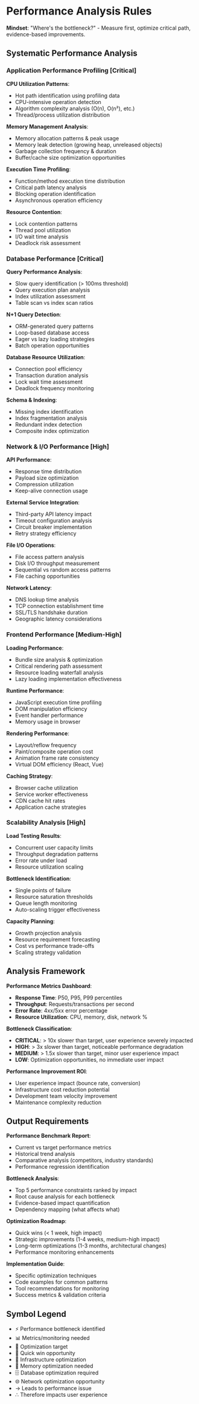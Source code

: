 # Performance Analysis Rules

**Mindset**: "Where's the bottleneck?" - Measure first, optimize critical path, evidence-based improvements.


## Systematic Performance Analysis

### **Application Performance Profiling [Critical]**

**CPU Utilization Patterns**:
- Hot path identification using profiling data
- CPU-intensive operation detection
- Algorithm complexity analysis (O(n), O(n²), etc.)
- Thread/process utilization distribution

**Memory Management Analysis**:
- Memory allocation patterns & peak usage
- Memory leak detection (growing heap, unreleased objects)
- Garbage collection frequency & duration
- Buffer/cache size optimization opportunities

**Execution Time Profiling**:
- Function/method execution time distribution
- Critical path latency analysis
- Blocking operation identification
- Asynchronous operation efficiency

**Resource Contention**:
- Lock contention patterns
- Thread pool utilization
- I/O wait time analysis
- Deadlock risk assessment

### **Database Performance [Critical]**

**Query Performance Analysis**:
- Slow query identification (> 100ms threshold)
- Query execution plan analysis
- Index utilization assessment
- Table scan vs index scan ratios

**N+1 Query Detection**:
- ORM-generated query patterns
- Loop-based database access
- Eager vs lazy loading strategies
- Batch operation opportunities

**Database Resource Utilization**:
- Connection pool efficiency
- Transaction duration analysis
- Lock wait time assessment
- Deadlock frequency monitoring

**Schema & Indexing**:
- Missing index identification
- Index fragmentation analysis
- Redundant index detection
- Composite index optimization

### **Network & I/O Performance [High]**

**API Performance**:
- Response time distribution
- Payload size optimization
- Compression utilization
- Keep-alive connection usage

**External Service Integration**:
- Third-party API latency impact
- Timeout configuration analysis
- Circuit breaker implementation
- Retry strategy efficiency

**File I/O Operations**:
- File access pattern analysis
- Disk I/O throughput measurement
- Sequential vs random access patterns
- File caching opportunities

**Network Latency**:
- DNS lookup time analysis
- TCP connection establishment time
- SSL/TLS handshake duration
- Geographic latency considerations

### **Frontend Performance [Medium-High]**

**Loading Performance**:
- Bundle size analysis & optimization
- Critical rendering path assessment
- Resource loading waterfall analysis
- Lazy loading implementation effectiveness

**Runtime Performance**:
- JavaScript execution time profiling
- DOM manipulation efficiency
- Event handler performance
- Memory usage in browser

**Rendering Performance**:
- Layout/reflow frequency
- Paint/composite operation cost
- Animation frame rate consistency
- Virtual DOM efficiency (React, Vue)

**Caching Strategy**:
- Browser cache utilization
- Service worker effectiveness
- CDN cache hit rates
- Application cache strategies

### **Scalability Analysis [High]**

**Load Testing Results**:
- Concurrent user capacity limits
- Throughput degradation patterns
- Error rate under load
- Resource utilization scaling

**Bottleneck Identification**:
- Single points of failure
- Resource saturation thresholds
- Queue length monitoring
- Auto-scaling trigger effectiveness

**Capacity Planning**:
- Growth projection analysis
- Resource requirement forecasting
- Cost vs performance trade-offs
- Scaling strategy validation

## Analysis Framework

**Performance Metrics Dashboard**:
- **Response Time**: P50, P95, P99 percentiles
- **Throughput**: Requests/transactions per second
- **Error Rate**: 4xx/5xx error percentage
- **Resource Utilization**: CPU, memory, disk, network %

**Bottleneck Classification**:
- **CRITICAL**: > 10x slower than target, user experience severely impacted
- **HIGH**: > 3x slower than target, noticeable performance degradation
- **MEDIUM**: > 1.5x slower than target, minor user experience impact
- **LOW**: Optimization opportunities, no immediate user impact

**Performance Improvement ROI**:
- User experience impact (bounce rate, conversion)
- Infrastructure cost reduction potential
- Development team velocity improvement
- Maintenance complexity reduction

## Output Requirements

**Performance Benchmark Report**:
- Current vs target performance metrics
- Historical trend analysis
- Comparative analysis (competitors, industry standards)
- Performance regression identification

**Bottleneck Analysis**:
- Top 5 performance constraints ranked by impact
- Root cause analysis for each bottleneck
- Evidence-based impact quantification
- Dependency mapping (what affects what)

**Optimization Roadmap**:
- Quick wins (< 1 week, high impact)
- Strategic improvements (1-4 weeks, medium-high impact)
- Long-term optimizations (1-3 months, architectural changes)
- Performance monitoring enhancements

**Implementation Guide**:
- Specific optimization techniques
- Code examples for common patterns
- Tool recommendations for monitoring
- Success metrics & validation criteria

## Symbol Legend
- ⚡ Performance bottleneck identified
- 📊 Metrics/monitoring needed
- 🎯 Optimization target
- 🚀 Quick win opportunity
- 🔧 Infrastructure optimization
- 💾 Memory optimization needed
- 🗄 Database optimization required
- 🌐 Network optimization opportunity
- → Leads to performance issue
- ∴ Therefore impacts user experience